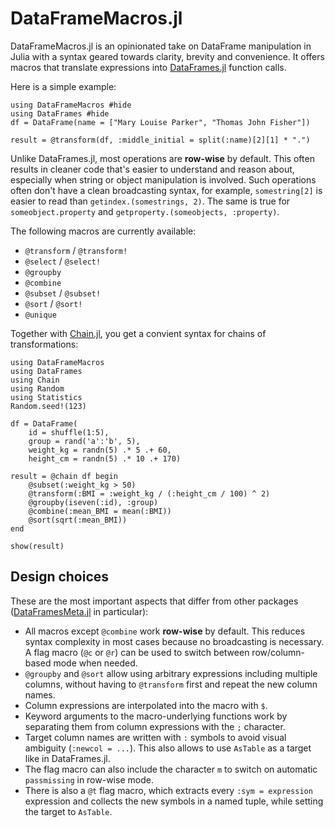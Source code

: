 # DataFrameMacros.jl

DataFrameMacros.jl is an opinionated take on DataFrame manipulation in Julia with a syntax geared towards clarity, brevity and convenience.
It offers macros that translate expressions into [DataFrames.jl](https://github.com/JuliaData/DataFrames.jl) function calls.


Here is a simple example:

```@repl
using DataFrameMacros #hide
using DataFrames #hide
df = DataFrame(name = ["Mary Louise Parker", "Thomas John Fisher"])

result = @transform(df, :middle_initial = split(:name)[2][1] * ".")
```

Unlike DataFrames.jl, most operations are **row-wise** by default.
This often results in cleaner code that's easier to understand and reason about, especially when string or object manipulation is involved.
Such operations often don't have a clean broadcasting syntax, for example, `somestring[2]` is easier to read than `getindex.(somestrings, 2)`.
The same is true for `someobject.property` and `getproperty.(someobjects, :property)`.

The following macros are currently available:
- `@transform` / `@transform!`
- `@select` / `@select!`
- `@groupby`
- `@combine`
- `@subset` / `@subset!`
- `@sort` / `@sort!`
- `@unique`

Together with [Chain.jl](https://github.com/jkrumbiegel/Chain.jl), you get a convient syntax for chains of transformations:

```@example
using DataFrameMacros
using DataFrames
using Chain
using Random
using Statistics
Random.seed!(123)

df = DataFrame(
    id = shuffle(1:5),
    group = rand('a':'b', 5),
    weight_kg = randn(5) .* 5 .+ 60,
    height_cm = randn(5) .* 10 .+ 170)

result = @chain df begin
    @subset(:weight_kg > 50)
    @transform(:BMI = :weight_kg / (:height_cm / 100) ^ 2)
    @groupby(iseven(:id), :group)
    @combine(:mean_BMI = mean(:BMI))
    @sort(sqrt(:mean_BMI))
end

show(result)
```

## Design choices

These are the most important aspects that differ from other packages ([DataFramesMeta.jl](https://github.com/JuliaData/DataFramesMeta.jl) in particular):

- All macros except `@combine` work **row-wise** by default. This reduces syntax complexity in most cases because no broadcasting is necessary. A flag macro (`@c` or `@r`) can be used to switch between row/column-based mode when needed.
- `@groupby` and `@sort` allow using arbitrary expressions including multiple columns, without having to `@transform` first and repeat the new column names.
- Column expressions are interpolated into the macro with `$`.
- Keyword arguments to the macro-underlying functions work by separating them from column expressions with the `;` character.
- Target column names are written with `:` symbols to avoid visual ambiguity (`:newcol = ...`). This also allows to use `AsTable` as a target like in DataFrames.jl.
- The flag macro can also include the character `m` to switch on automatic `passmissing` in row-wise mode.
- There is also a `@t` flag macro, which extracts every `:sym = expression` expression and collects the new symbols in a named tuple, while setting the target to `AsTable`.
